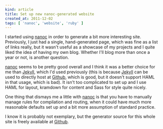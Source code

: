 ```yaml
---
kind: article
title: Set up new nanoc-generated website
created_at: 2011-12-02
tags: [ 'nanoc', 'website', 'ruby' ]
---
```


I started using [nanoc] in order to generate a bit more interesting site. Previously, I just had a single, hand-generated page, which was fine as a list of links really, but it wasn't useful as a showcase of my projects and I quite liked the idea of having my own blog. Whether I'll blog more than once a year or not, is another question.

[nanoc] seems to be pretty good overall and I think it was a better choice for me than [Jekyll], which I'd used previously (this is because [Jekyll] can be used to directly host at [Github], which is good, but it doesn't support HAML in that usage, which is bad). It isn't too complicated to set up and I use HAML for layout, kramdown for content and Sass for style quite nicely.

One thing that dismays me a little with [nanoc] is that you have to manually manage rules for compilation and routing, when it could have much more reasonable defaults set up and a bit more assumption of standard practice.

I know it is probably not exemplary, but the generator source for this whole site is freely available at [Github](https://github.com/Spooner/spooner.github.com/tree/generator).

[Github]: https://github.com/
[nanoc]: http://nanoc.stoneship.org/
[Jekyll]: http://jekyllrb.com/